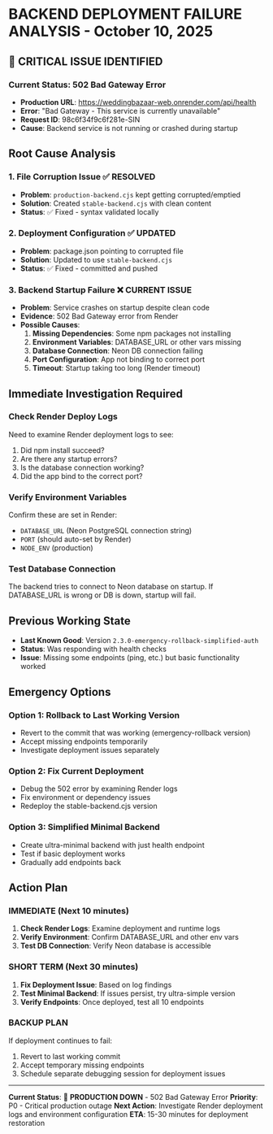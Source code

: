 # BACKEND DEPLOYMENT FAILURE ANALYSIS - October 10, 2025

## 🚨 CRITICAL ISSUE IDENTIFIED

### Current Status: 502 Bad Gateway Error
- **Production URL**: https://weddingbazaar-web.onrender.com/api/health
- **Error**: "Bad Gateway - This service is currently unavailable"
- **Request ID**: 98c6f34f9c6f281e-SIN
- **Cause**: Backend service is not running or crashed during startup

## Root Cause Analysis

### 1. File Corruption Issue ✅ RESOLVED
- **Problem**: `production-backend.cjs` kept getting corrupted/emptied
- **Solution**: Created `stable-backend.cjs` with clean content
- **Status**: ✅ Fixed - syntax validated locally

### 2. Deployment Configuration ✅ UPDATED
- **Problem**: package.json pointing to corrupted file
- **Solution**: Updated to use `stable-backend.cjs`
- **Status**: ✅ Fixed - committed and pushed

### 3. Backend Startup Failure ❌ CURRENT ISSUE
- **Problem**: Service crashes on startup despite clean code
- **Evidence**: 502 Bad Gateway error from Render
- **Possible Causes**:
  1. **Missing Dependencies**: Some npm packages not installing
  2. **Environment Variables**: DATABASE_URL or other vars missing
  3. **Database Connection**: Neon DB connection failing
  4. **Port Configuration**: App not binding to correct port
  5. **Timeout**: Startup taking too long (Render timeout)

## Immediate Investigation Required

### Check Render Deploy Logs
Need to examine Render deployment logs to see:
1. Did npm install succeed?
2. Are there any startup errors?
3. Is the database connection working?
4. Did the app bind to the correct port?

### Verify Environment Variables
Confirm these are set in Render:
- `DATABASE_URL` (Neon PostgreSQL connection string)
- `PORT` (should auto-set by Render)
- `NODE_ENV` (production)

### Test Database Connection
The backend tries to connect to Neon database on startup.
If DATABASE_URL is wrong or DB is down, startup will fail.

## Previous Working State
- **Last Known Good**: Version `2.3.0-emergency-rollback-simplified-auth`
- **Status**: Was responding with health checks
- **Issue**: Missing some endpoints (ping, etc.) but basic functionality worked

## Emergency Options

### Option 1: Rollback to Last Working Version
- Revert to the commit that was working (emergency-rollback version)
- Accept missing endpoints temporarily
- Investigate deployment issues separately

### Option 2: Fix Current Deployment
- Debug the 502 error by examining Render logs
- Fix environment or dependency issues
- Redeploy the stable-backend.cjs version

### Option 3: Simplified Minimal Backend
- Create ultra-minimal backend with just health endpoint
- Test if basic deployment works
- Gradually add endpoints back

## Action Plan

### IMMEDIATE (Next 10 minutes)
1. **Check Render Logs**: Examine deployment and runtime logs
2. **Verify Environment**: Confirm DATABASE_URL and other env vars
3. **Test DB Connection**: Verify Neon database is accessible

### SHORT TERM (Next 30 minutes)
1. **Fix Deployment Issue**: Based on log findings
2. **Test Minimal Backend**: If issues persist, try ultra-simple version
3. **Verify Endpoints**: Once deployed, test all 10 endpoints

### BACKUP PLAN
If deployment continues to fail:
1. Revert to last working commit
2. Accept temporary missing endpoints
3. Schedule separate debugging session for deployment issues

---

**Current Status**: 🚨 **PRODUCTION DOWN** - 502 Bad Gateway Error
**Priority**: P0 - Critical production outage
**Next Action**: Investigate Render deployment logs and environment configuration
**ETA**: 15-30 minutes for deployment restoration
